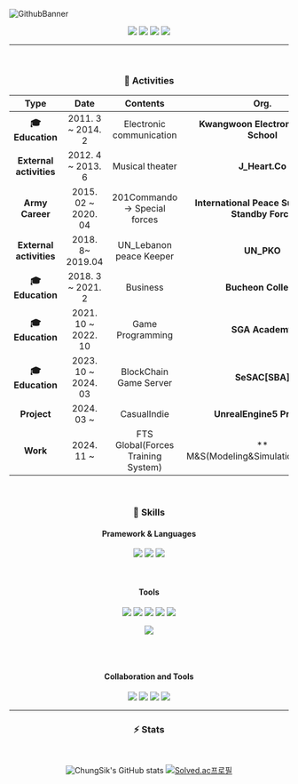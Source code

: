 <p>
  
![GithubBanner](https://user-images.githubusercontent.com/65951253/155552022-a48ead64-a56d-43d1-a417-7203e4586f4b.png)<br/>
  
</p>

<div align=center>
  <a href="https://ppatabox.notion.site/PPATABOX-The-World-of-Study-74a372e18eec49d8a6131d442bca855e" target="_blank"><img src="https://img.shields.io/badge/Notion-000000?style=flat-square&logo=Notion&logoColor=white"/></a>
  <a href="https://ppatabox.tistory.com/" target="_blank"><img src="https://img.shields.io/badge/Tistory-DD0B78?style=flat-square&logo=GitHub%20Sponsors&logoColor=white"/></a>
  <a href="mailto:johnsik556@gmail.com" target="_blank"><img src="https://img.shields.io/badge/johnsik556@gmail.com-EA4335?style=flat-square&logo=Gmail&logoColor=white"/></a>
  <a href="https://www.youtube.com/channel/UCcdPNmN7p2eEIcyPzMrVeLw" target="_blank"><img src="https://img.shields.io/badge/DevPPATABOX-FF6550?style=flat-square&logo=YouTube&logoColor=white"/></a>

<hr>
<br/>

<!--<div align="Left">
  👋&nbsp; Hi there! I'm ChungSik Call me John. I'm <b>Game Programming developer</b> using UnrealEngine and C++. 🚀<br/>
  💬I have Big Dream!! To Make AI NPC and VR Game Platform.⚡<br/>
  💬I can't express everything I think of, but this will definitely provide humanity with great happiness and joy! 💖<br/>
  💬I enjoy Running, HearClassic, Physicalexercise ⛰ :running:<br/>
  💬I hope to be a known developer in the world that can give happiness and pleasure to mankind!✨ <br/><br/>
</div>-->



### :purple_heart: Activities

| **Type** | **Date** | **Contents** | **Org.** |
|:--------:|:--------:|:--------:|:--------:|
| **:mortar_board: Education** | 2011. 3 ~ 2014. 2 | Electronic communication | **Kwangwoon Electronics High School** |
| **External activities** | 2012. 4 ~ 2013. 6 | Musical theater | **J_Heart.Co** |
| **Army Career** | 2015. 02 ~ 2020. 04  | 201Commando -> Special forces | **International Peace Supporting Standby Force** |
| **External activities** | 2018. 8~ 2019.04 | UN_Lebanon peace Keeper | **UN_PKO** |
| **:mortar_board: Education** | 2018. 3 ~ 2021. 2 | Business | **Bucheon College** |
| **:mortar_board: Education** | 2021. 10 ~ 2022. 10 | Game Programming | **SGA Academy** |
| **:mortar_board: Education** | 2023. 10 ~ 2024. 03 | BlockChain Game Server | **SeSAC[SBA]** |
| **Project** | 2024. 03 ~  | CasualIndie | **UnrealEngine5 Project** |
| **Work** | 2024. 11 ~  | FTS Global(Forces Training System) | ** M&S(Modeling&Simulation)_Chief** |

<br/>


### 💪 Skills 
#### Pramework & Languages 
<p>
<img src="https://img.shields.io/badge/C-A8B9CC?style=flat-square&logo=C&logoColor=white"/> <img src="https://img.shields.io/badge/C++-00599C?style=flat-square&logo=Cplusplus&logoColor=white"/> <img src="https://img.shields.io/badge/Python-3776AB?style=flat-square&logo=Python&logoColor=white"/>
</p>

<br/>

#### Tools
<p>
<img src="https://img.shields.io/badge/UnrealEngine4-0E1128?style=flat-square&logo=UnrealEngine&logoColor=white"/> 
<img src="https://img.shields.io/badge/UnrealEngine5-0E1128?style=flat-square&logo=UnrealEngine&logoColor=white"/> 
<img src="https://img.shields.io/badge/DirectX11-5E5E5E?style=flat-square&logo=Microsoft&logoColor=white"/>
<img src="https://img.shields.io/badge/HTML-E34F26?style=flat-square&logo=HTML5&logoColor=white"/>
<img src="https://img.shields.io/badge/blender-F5792A?style=flat-square&logo=Blender&logoColor=white"/> 
</p>
<p>
<img src="https://img.shields.io/badge/Linux-FCC624?style=flat-square&logo=Linux&logoColor=white"/>
  
</p>


<br/>


<br/>

#### Collaboration and Tools
<p>
<img src="https://img.shields.io/badge/Slack-4A154B?style=flat-square&logo=Slack&logoColor=white"/> 
<img src="https://img.shields.io/badge/Notion-000000?style=flat-square&logo=notion&logoColor=white"/>
<img src="https://img.shields.io/badge/Obsidian-483699?style=flat-square&logo=obsidian&logoColor=white"/>
<img src="https://img.shields.io/badge/Discord-5865F2?style=flat-square&logo=Discord&logoColor=white"/>
</p>

<hr></hr>
  
<!--<div align=center>-->

### ⚡ Stats

<br/>

![ChungSik's GitHub stats](https://github-readme-stats.vercel.app/api?username=masin556&show=reviews,discussions_started,discussions_answered,prs_merged,prs_merged_percentage)
  [![Solved.ac프로필](http://mazassumnida.wtf/api/v2/generate_badge?boj=masin556)](https://solved.ac/masin556)

<!--</div>-->
